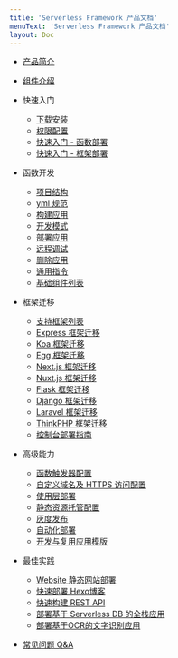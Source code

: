 ```yaml
---
title: 'Serverless Framework 产品文档'
menuText: 'Serverless Framework 产品文档'
layout: Doc
---
```



- [产品简介](./introduction)
- [组件介绍](./components)

- 快速入门

  - [下载安装](./quickstart/installation)
  - [权限配置](./quickstart/credential)
  - [快速入门 - 函数部署](./quickstart/quickStart-fun)
  - [快速入门 - 框架部署](./quickstart/quickStart-frame)

- 函数开发

  - [项目结构](./scf-development/architecture)
  - [yml 规范](./scf-development/yml)
  - [构建应用](./scf-development/create)
  - [开发模式](./scf-development/devmode)
  - [部署应用](./scf-development/deploy)
  - [远程调试](./scf-development/debug)
  - [删除应用](./scf-development/remove)
  - [通用指令](./scf-development/command)
  - [基础组件列表](./scf-development/component-list)

- 框架迁移
  - [支持框架列表](./transfer/framework-list)
  - [Express 框架迁移](./transfer/express)
  - [Koa 框架迁移](./transfer/koa)
  - [Egg 框架迁移](./transfer/egg)
  - [Next.js 框架迁移](./transfer/nextjs)
  - [Nuxt.js 框架迁移](./transfer/nuxtjs)
  - [Flask 框架迁移](./transfer/flask)
  - [Django 框架迁移](./transfer/django)
  - [Laravel 框架迁移](./transfer/laravel)
  - [ThinkPHP 框架迁移](./transfer/thinkphp)
  - [控制台部署指南](./transfer/console)

- 高级能力
  - [函数触发器配置](./advanced/trigger)
  - [自定义域名及 HTTPS 访问配置](./advanced/customdomain)
  - [使用层部署](./advanced/layer)
  - [静态资源托管配置](./advanced/static)
  - [灰度发布](./advanced/grayscale)
  - [自动化部署](./advanced/ci)
  - [开发与复用应用模版](./advanced/template)

- 最佳实践
  
  - [Website 静态网站部署](./best-practice/website)
  - [快速部署 Hexo博客](./best-practice/hexoblog)
  - [快速构建 REST API](./best-practice/rest-api)
  - [部署基于 Serverless DB 的全栈应用](./best-practice/fullstack)
  - [部署基于OCR的文字识别应用](./best-practice/ocr)

- [常见问题 Q&A](./q&a)
